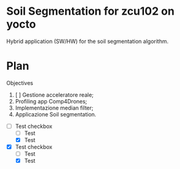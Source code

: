 # Soil Segmentation for zcu102 on yocto
Hybrid application (SW/HW) for the soil segmentation algorithm.

# Plan

Objectives
1. [ ] Gestione acceleratore reale;
2. Profiling app Comp4Drones;
4. Implementazione median filter;
5. Applicazione Soil segmentation.

- [ ] Test checkbox 
  - [ ] Test
  - [x] Test 
- [x] Test checkbox  
  - [ ] Test
  - [x] Test 
